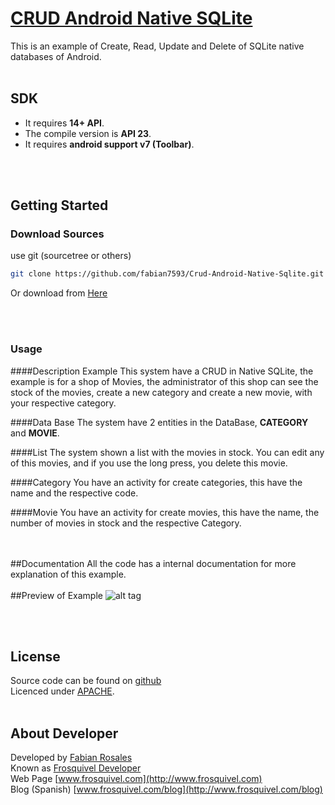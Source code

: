 # [CRUD Android Native SQLite](https://github.com/fabian7593/Crud-Android-Native-Sqlite)

This is an example of Create, Read, Update and Delete of SQLite native databases of Android.
<br><br>

## SDK
* It requires **14+ API**.
* The compile version is **API 23**.
* It requires **android support v7 (Toolbar)**.

<br><br>

## Getting Started

### Download Sources
use git (sourcetree or others)

```bash
git clone https://github.com/fabian7593/Crud-Android-Native-Sqlite.git
```

Or download from [Here](https://github.com/fabian7593/Crud-Android-Native-Sqlite/zipball/master)

<br><br>
### Usage

####Description Example
This system have a CRUD in Native SQLite, the example is for a shop of Movies, the administrator of this shop can see the stock of the movies, create a new category and create a new movie, with your respective category.<br>

####Data Base
The system have 2 entities in the DataBase, **CATEGORY** and **MOVIE**.

####List
The system shown a list with the movies in stock.
You can edit any of this movies, and if you use the long press, you delete this movie.

####Category
You have an activity for create categories, this have the name and the respective code.

####Movie
You have an activity for create movies, this have the name, the number of movies in stock and the respective Category.

<br><br>
##Documentation
All the code has a internal documentation for more explanation of this example.
<br><br>
##Preview of Example
![alt tag](http://i2.wp.com/www.frosquivel.com/blog/wp-content/uploads/2016/01/picasion.com_aaa3c032f91db5ea511080eb071eec3d.gif)


<br><br>
## License
Source code can be found on [github](https://github.com/fabian7593/Crud-Android-Native-Sqlite)<br>
Licenced under [APACHE](http://www.apache.org/licenses/LICENSE-2.0).
<br><br>
## About Developer
Developed by [Fabian Rosales](http://www.frosquivel.com)<br>
Known as [Frosquivel Developer](http://www.frosquivel.com)<br>
Web Page [www.frosquivel.com](http://www.frosquivel.com)<br>
Blog (Spanish) [www.frosquivel.com/blog](http://www.frosquivel.com/blog)<br>
